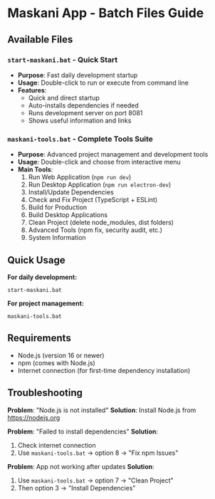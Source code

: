 # Maskani App - Batch Files Guide

## Available Files

### `start-maskani.bat` - Quick Start
- **Purpose**: Fast daily development startup
- **Usage**: Double-click to run or execute from command line
- **Features**:
  - Quick and direct startup
  - Auto-installs dependencies if needed
  - Runs development server on port 8081
  - Shows useful information and links

### `maskani-tools.bat` - Complete Tools Suite
- **Purpose**: Advanced project management and development tools
- **Usage**: Double-click and choose from interactive menu
- **Main Tools**:
  1. Run Web Application (`npm run dev`)
  2. Run Desktop Application (`npm run electron-dev`)
  3. Install/Update Dependencies
  4. Check and Fix Project (TypeScript + ESLint)
  5. Build for Production
  6. Build Desktop Applications
  7. Clean Project (delete node_modules, dist folders)
  8. Advanced Tools (npm fix, security audit, etc.)
  9. System Information

## Quick Usage

**For daily development:**
```
start-maskani.bat
```

**For project management:**
```
maskani-tools.bat
```

## Requirements

- Node.js (version 16 or newer)
- npm (comes with Node.js)
- Internet connection (for first-time dependency installation)

## Troubleshooting

**Problem**: "Node.js is not installed"
**Solution**: Install Node.js from https://nodejs.org

**Problem**: "Failed to install dependencies"
**Solution**: 
1. Check internet connection
2. Use `maskani-tools.bat` → option 8 → "Fix npm Issues"

**Problem**: App not working after updates
**Solution**:
1. Use `maskani-tools.bat` → option 7 → "Clean Project"
2. Then option 3 → "Install Dependencies"
